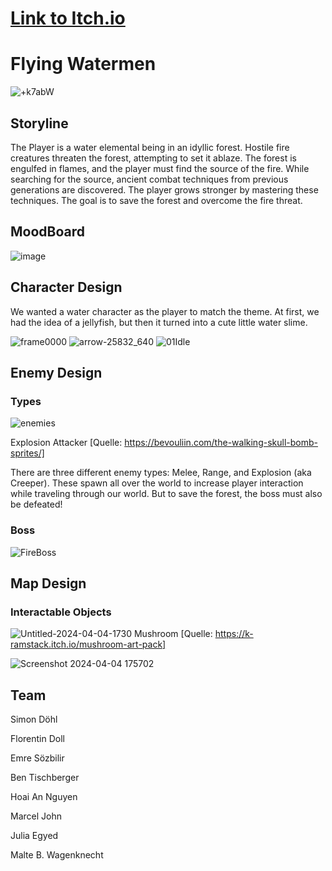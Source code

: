 # [Link to Itch.io](https://malte-wagenknecht.itch.io/aquaflame-chronicles)
# Flying Watermen

![+k7abW](https://github.com/Malte0/flying-watermen/assets/116385114/0293063a-591b-4c86-8c35-2f1f36d1e44e)


## Storyline
The Player is a water elemental being in an idyllic forest.
Hostile fire creatures threaten the forest, attempting to set it ablaze.
The forest  is engulfed in flames, and the player must find the source of the fire.
While searching for the source, ancient combat techniques from previous generations are discovered.
The player grows stronger by mastering these techniques.
The goal is to save the forest and overcome the fire threat.


## MoodBoard
![image](https://github.com/Malte0/flying-watermen/assets/116385114/15c7aa38-6815-4aab-8cfe-900166cf528a)


## Character Design
We wanted a water character as the player to match the theme. At first, we had the idea of a jellyfish, but then it turned into a cute little water slime.

![frame0000](https://github.com/Malte0/flying-watermen/assets/116385114/e8037a51-8021-4259-92a2-b0cf73387ace) 
![arrow-25832_640](https://github.com/Malte0/flying-watermen/assets/116385114/579de1dd-3073-49f1-a483-87bc32a63fcb) ![01Idle](https://github.com/Malte0/flying-watermen/assets/116385114/4f40ec79-9c89-4090-a648-ae9defdf14de)

## Enemy Design
### Types
![enemies](https://github.com/Malte0/flying-watermen/assets/116385114/10d631c8-0eeb-4dbc-aefb-184f720268ab)


Explosion Attacker [Quelle: https://bevouliin.com/the-walking-skull-bomb-sprites/]

There are three different enemy types: Melee, Range, and Explosion (aka Creeper). These spawn all over the world to increase player interaction while traveling through our world. But to save the forest, the boss must also be defeated!

### Boss
![FireBoss](https://github.com/Malte0/flying-watermen/assets/116385114/49601b85-b82d-49c6-9bb4-6b7fa4130450)



## Map Design
### Interactable Objects
![Untitled-2024-04-04-1730](https://github.com/Malte0/flying-watermen/assets/116385114/4ecee93f-70d5-4696-adb9-c5157f329714)
Mushroom [Quelle: https://k-ramstack.itch.io/mushroom-art-pack]

![Screenshot 2024-04-04 175702](https://github.com/Malte0/flying-watermen/assets/116385114/940ee810-483e-4e58-a341-2d7f6acaccce)


## Team
Simon Döhl

Florentin Doll

Emre Sözbilir

Ben Tischberger

Hoai An Nguyen

Marcel John

Julia Egyed

Malte B. Wagenknecht
